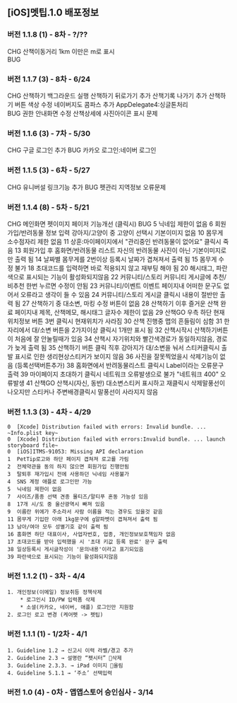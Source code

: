 ## [iOS]멧팁.1.0 배포정보

### 버전 1.1.8 (1) - 8차 - ?/??
CHG
   산책이동거리 1km 이만은 m로 표시  
BUG

    
### 버전 1.1.7 (3) - 8차 - 6/24
CHG
    산책하기 백그라운드 실행
    산책하기 뒤로가기 추가
    산책기록 나가기 추가
    산책하기 버튼 색상 수정
    네이버지도 콤파스 추가
    AppDelegate4:싱글톤처리    
BUG
    권한 안내화면 수정
    산책상세에 사진아이콘 표시 문제

### 버전 1.1.6 (3) - 7차 - 5/30
CHG
    구글 로그인 추가
BUG
    카카오 로그인:네이버 로그인

### 버전 1.1.5 (3) - 6차 - 5/27
CHG
    유니버설 링크기능 추가
BUG
    펫관리 지역정보 오류문제

### 버전 1.1.4 (8) - 5차 - 5/21
CHG
    메인화면 펫이미지 페이저 기능개선 (클릭시)
BUG
    5  닉네임 제한이 없음
    6  회원가입/반려동물 정보 입력    강아지/고양이 중 고양이 선택시 기본이미지 없음
    10 몸무게 소수점자리 제한 없음
    11 상훈:마이페이지에서 "관리중인 반려동물이 없어요" 클릭시 죽음
    13 회원가입 후 홈화면/반려동물 리스트    자신의 반려동물 사진이 아닌 기본이미지로만 출력 됨
    14 날짜별 몸무게를 2번이상 등록시 날짜가 겹쳐져서 출력 됨
    15 몸무게 수정 불가
    18 초대코드를 입력하면 바로 적용되지 않고 재부팅 해야 됨
    20 해시태그, 파란색으로 표시되는 기능이 활성화되지않음
    22 커뮤니티/스토리    커뮤니티 게시글에 추천/비추천 한번 누르면 수정이 안됨
    23 커뮤니티/이벤트    이벤트 페이지내 어떠한 문구도 없어서 오류라고 생각이 들 수 있음
    24 커뮤니티/스토리    게시글 클릭시 내용이 절반만 출력 됨
    27 산책하기 중 대소변, 마킹 수정 버튼이 없음
    28 산책하기 이후 즐거운 산책 완료 페이지내 제목, 산책메모, 해시태그 글자수 제한이 없음
    29 산책GO    우측 하단 현재위치정보 버튼 3번 클릭시 현재위치가 사라짐
    30 산책 진행중 맵의 흔들림이 심함
    31 한자리에서 대/소변 버튼을 2가지이상 클릭시 1개만 표시 됨
    32 산책시작시 산책하기버튼이 처음에 잘 안눌릴때가 있음
    34 산책시 자기위치와 빨간색경로가 동일하지않음, 경로가 늦게 출력 됨
    35 산책하기 버튼 클릭 직후 강아지가 대/소변을 눠서 스티커클릭시 출발 표시로 인한 생리현상스티커가 보이지 않음
    36 사진을 잘못찍었을시 삭제기능이 없음 (등록선택버튼추가)
    38 홈화면에서 반려동물리스트 클릭시 Label이라는 오류문구 출력
    39 마이페이지    초대하기 클릭시 네트워크 오류발생으로 불가 "네트워크 400" 오류발생
    41 산책GO    산책시(자신, 동반) 대소변스티커 표시하고 재클릭시 삭제말풍선이 나오지만 스티커나 주변배경클릭시 말풍선이 사라지지 않음

### 버전 1.1.3 (3) - 4차 - 4/29
    0  [Xcode] Distribution failed with errors: Invalid bundle. ... ~Info.plist key~
    0  [Xcode] Distribution failed with errors:Invalid bundle. ... launch storyboard file~
    0  [iOS]ITMS-91053: Missing API declaration
    1  PetTip로고와 하단 페이지 겹쳐져 로고를 가림
    2  전체약관을 동의 하지 않으면 회원가입 진행안됨
    3  탈퇴후 재가입시 전에 사용하던 닉네임 사용불가
    4  SNS 계정 애플로 로그인만 가능
    5  닉네임 제한이 없음
    7  사이즈/품종 선택 견종 몰티즈/말티푸 혼동 가능성 있음
    8  17개 시/도 중 울산광역시 빠져 있음
    9  이름란 위에가 주소라서 사람 이름을 적는 경우도 있을것 같음
    11 몸무게 기입란 아래 1kg문구에 g알파벳이 겹쳐져서 출력 됨
    13 남아/여아 모두 성별기호 같이 출력 됨
    16 홈화면 하단 대표이사, 사업자번호, 업종, 개인정보보호책임자 없음
    17 초대코드를 받아 입력했을 시 '초대 키값 등록 완료' 문구 출력
    38 일상등록시 게시글작성이 '문의내용'이라고 표기되있음
    39 파란색으로 표시되는 기능이 활성화되지않음

### 버전 1.1.2 (1) - 3차 - 4/4
    1. 개인정보(이메일) 정보취등 정책삭제
        * 로그인시 ID/PW 입력폼 삭제
        * 소셜(카카오, 네이버, 애플) 로그인만 지원함
    2. 로그인 로고 변경 (케어펫 -> 펫팁)

### 버전 1.1.1 (1) - 1/2차 - 4/1
    1. Guideline 1.2 → 신고시 이력 라벨/경고 추가
    2. Guideline 2.3 → 설명란 “펫시터” 삭제
    3. Guideline 2.3.3. → iPad 이미지 올림
    4. Guideline 5.1.1 → ‘주소’ 선택입력

### 버전 1.0 (4) - 0차 - 앱앱스토어 승인심사 - 3/14
